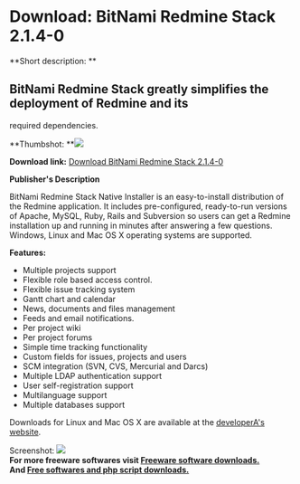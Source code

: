 # Download: BitNami Redmine Stack 2.1.4-0

**Short description: **

## BitNami Redmine Stack greatly simplifies the deployment of Redmine and its
required dependencies.

  
**Thumbshot: **![](http://www.freewarefiles.com/screenshot/bitnamirdmnstck_md.jpg)   
  
**Download link:** [Download BitNami Redmine Stack 2.1.4-0](http://freesoftwares.boysofts.com/BitNami-Redmine-Stack_program_55890.html)  
  

**Publisher's Description**  
  

BitNami Redmine Stack Native Installer is an easy-to-install distribution of
the Redmine application. It includes pre-configured, ready-to-run versions of
Apache, MySQL, Ruby, Rails and Subversion so users can get a Redmine
installation up and running in minutes after answering a few questions.
Windows, Linux and Mac OS X operating systems are supported.

**Features:**

  * Multiple projects support 
  * Flexible role based access control. 
  * Flexible issue tracking system 
  * Gantt chart and calendar 
  * News, documents and files management 
  * Feeds and email notifications. 
  * Per project wiki 
  * Per project forums 
  * Simple time tracking functionality 
  * Custom fields for issues, projects and users 
  * SCM integration (SVN, CVS, Mercurial and Darcs) 
  * Multiple LDAP authentication support 
  * User self-registration support 
  * Multilanguage support 
  * Multiple databases support 

Downloads for Linux and Mac OS X are available at the [developerA's
website](http://bitnami.org/stack/redmine).

  
  
Screenshot: ![](http://www.freewarefiles.com/screenshot/bitnamirdmnstck.jpg)  
**For more freeware softwares visit [Freeware software downloads.](http://freesoftwares.boysofts.com/)**   
**And [Free softwares and php script downloads.](http://www.boysofts.com/)**


